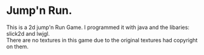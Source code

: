 # Jump'n Run.
This is a 2d jump'n Run Game. I programmed it with java and the libaries: slick2d and lwjgl.  
There are no textures in this game due to the original textures had copyright on them.
